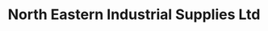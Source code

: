---
title: "North Eastern Industrial Supplies Ltd"
url: /blaydon-on-tyne/north-eastern-industrial-supplies-ltd/
shop: Allgemein
---